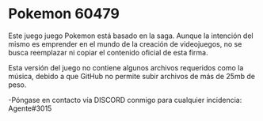 # Pokemon 60479
Este juego juego Pokemon está basado en la saga. Aunque la intención del mismo es emprender en el mundo de la creación de videojuegos,
no se busca reemplazar ni copiar el contenido oficial de esta firma.

Esta versión del juego no contiene algunos archivos requeridos como la música, debido a que GitHub no permite subir archivos de más de 25mb de peso.

-Póngase en contacto vía DISCORD conmigo para cualquier incidencia: Agente#3015
